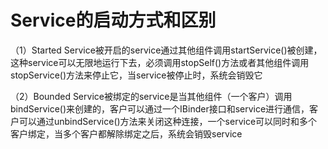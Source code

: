 # Service的启动方式和区别

（1）Started Service被开启的service通过其他组件调用startService()被创建，这种service可以无限地运行下去，必须调用stopSelf()方法或者其他组件调用stopService()方法来停止它，当service被停止时，系统会销毁它

（2）Bounded Service被绑定的service是当其他组件（一个客户）调用bindService()来创建的，客户可以通过一个IBinder接口和service进行通信，客户可以通过unbindService()方法来关闭这种连接，一个service可以同时和多个客户绑定，当多个客户都解除绑定之后，系统会销毁service

